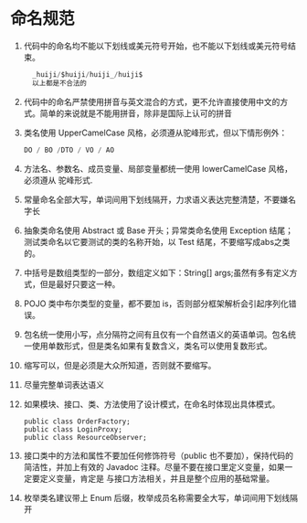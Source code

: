 # 命名规范

1. 代码中的命名均不能以下划线或美元符号开始，也不能以下划线或美元符号结束。
    ``` java
      _huiji/$huiji/huiji_/huiji$
      以上都是不合法的
    ```
2. 代码中的命名严禁使用拼音与英文混合的方式，更不允许直接使用中文的方式。简单的来说就是不能用拼音，除非是国际上认可的拼音
3. 类名使用 UpperCamelCase 风格，必须遵从驼峰形式，但以下情形例外：
    ```java
    DO / BO /DTO / VO / AO
    ```

4. 方法名、参数名、成员变量、局部变量都统一使用 lowerCamelCase 风格，必须遵从
驼峰形式.
5. 常量命名全部大写，单词间用下划线隔开，力求语义表达完整清楚，不要嫌名字长
6. 抽象类命名使用 Abstract 或 Base 开头；异常类命名使用 Exception 结尾；测试类命名以它要测试的类的名称开始，以 Test 结尾，不要缩写成abs之类的。
7. 中括号是数组类型的一部分，数组定义如下：String[] args;虽然有多有定义方式，但是最好只要这一种。
8. POJO 类中布尔类型的变量，都不要加 is，否则部分框架解析会引起序列化错误。
9. 包名统一使用小写，点分隔符之间有且仅有一个自然语义的英语单词。包名统一使用单数形式，但是类名如果有复数含义，类名可以使用复数形式。
10. 缩写可以，但是必须是大众所知道，否则就不要缩写。
11. 尽量完整单词表达语义
12. 如果模块、接口、类、方法使用了设计模式，在命名时体现出具体模式。
    ```
    public class OrderFactory;
    public class LoginProxy;
    public class ResourceObserver;
    ```
13. 接口类中的方法和属性不要加任何修饰符号（public 也不要加），保持代码的简洁性，并加上有效的 Javadoc 注释。尽量不要在接口里定义变量，如果一定要定义变量，肯定是
与接口方法相关，并且是整个应用的基础常量。
14. 枚举类名建议带上 Enum 后缀，枚举成员名称需要全大写，单词间用下划线隔开